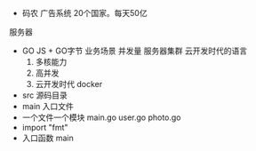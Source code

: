 - 码农
 广告系统 20个国家。每天50亿

 服务器
- GO
 JS + GO字节
  业务场景
  并发量 服务器集群
  云开发时代的语言
  1. 多核能力
  2. 高并发
  3. 云开发时代 docker
- src 源码目录
- main 入口文件
- 一个文件一个模块
  main.go
  user.go
  photo.go
- import "fmt"
- 入口函数
  main
